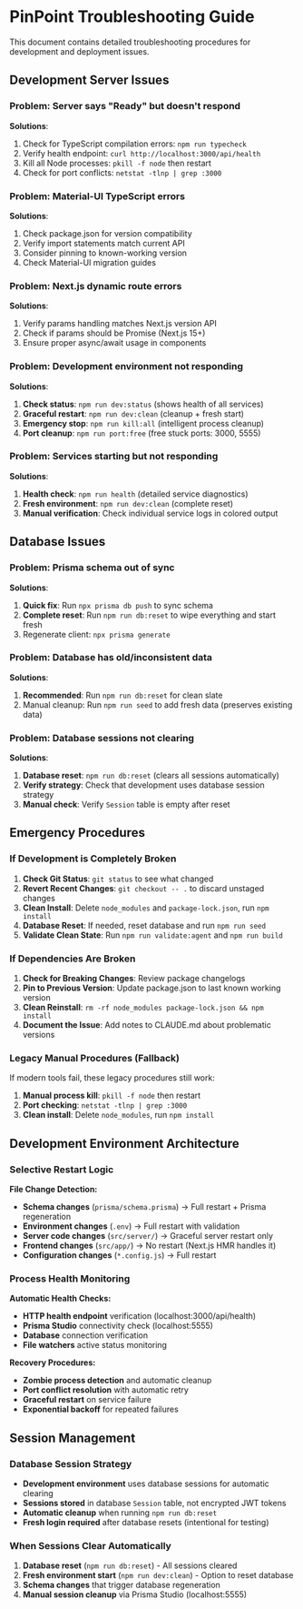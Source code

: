 # PinPoint Troubleshooting Guide

This document contains detailed troubleshooting procedures for development and deployment issues.

## Development Server Issues

### Problem: Server says "Ready" but doesn't respond

**Solutions**:

1. Check for TypeScript compilation errors: `npm run typecheck`
2. Verify health endpoint: `curl http://localhost:3000/api/health`
3. Kill all Node processes: `pkill -f node` then restart
4. Check for port conflicts: `netstat -tlnp | grep :3000`

### Problem: Material-UI TypeScript errors

**Solutions**:

1. Check package.json for version compatibility
2. Verify import statements match current API
3. Consider pinning to known-working version
4. Check Material-UI migration guides

### Problem: Next.js dynamic route errors

**Solutions**:

1. Verify params handling matches Next.js version API
2. Check if params should be Promise (Next.js 15+)
3. Ensure proper async/await usage in components

### Problem: Development environment not responding

**Solutions**:

1. **Check status**: `npm run dev:status` (shows health of all services)
2. **Graceful restart**: `npm run dev:clean` (cleanup + fresh start)
3. **Emergency stop**: `npm run kill:all` (intelligent process cleanup)
4. **Port cleanup**: `npm run port:free` (free stuck ports: 3000, 5555)

### Problem: Services starting but not responding

**Solutions**:

1. **Health check**: `npm run health` (detailed service diagnostics)
2. **Fresh environment**: `npm run dev:clean` (complete reset)
3. **Manual verification**: Check individual service logs in colored output

## Database Issues

### Problem: Prisma schema out of sync

**Solutions**:

1. **Quick fix**: Run `npx prisma db push` to sync schema
2. **Complete reset**: Run `npm run db:reset` to wipe everything and start fresh
3. Regenerate client: `npx prisma generate`

### Problem: Database has old/inconsistent data

**Solutions**:

1. **Recommended**: Run `npm run db:reset` for clean slate
2. Manual cleanup: Run `npm run seed` to add fresh data (preserves existing data)

### Problem: Database sessions not clearing

**Solutions**:

1. **Database reset**: `npm run db:reset` (clears all sessions automatically)
2. **Verify strategy**: Check that development uses database session strategy
3. **Manual check**: Verify `Session` table is empty after reset

## Emergency Procedures

### If Development is Completely Broken

1. **Check Git Status**: `git status` to see what changed
2. **Revert Recent Changes**: `git checkout -- .` to discard unstaged changes
3. **Clean Install**: Delete `node_modules` and `package-lock.json`, run `npm install`
4. **Database Reset**: If needed, reset database and run `npm run seed`
5. **Validate Clean State**: Run `npm run validate:agent` and `npm run build`

### If Dependencies Are Broken

1. **Check for Breaking Changes**: Review package changelogs
2. **Pin to Previous Version**: Update package.json to last known working version
3. **Clean Reinstall**: `rm -rf node_modules package-lock.json && npm install`
4. **Document the Issue**: Add notes to CLAUDE.md about problematic versions

### Legacy Manual Procedures (Fallback)

If modern tools fail, these legacy procedures still work:

1. **Manual process kill**: `pkill -f node` then restart
2. **Port checking**: `netstat -tlnp | grep :3000`
3. **Clean install**: Delete `node_modules`, run `npm install`

## Development Environment Architecture

### Selective Restart Logic

**File Change Detection:**

- **Schema changes** (`prisma/schema.prisma`) → Full restart + Prisma regeneration
- **Environment changes** (`.env`) → Full restart with validation
- **Server code changes** (`src/server/`) → Graceful server restart only
- **Frontend changes** (`src/app/`) → No restart (Next.js HMR handles it)
- **Configuration changes** (`*.config.js`) → Full restart

### Process Health Monitoring

**Automatic Health Checks:**

- **HTTP health endpoint** verification (localhost:3000/api/health)
- **Prisma Studio** connectivity check (localhost:5555)
- **Database** connection verification
- **File watchers** active status monitoring

**Recovery Procedures:**

- **Zombie process detection** and automatic cleanup
- **Port conflict resolution** with automatic retry
- **Graceful restart** on service failure
- **Exponential backoff** for repeated failures

## Session Management

### Database Session Strategy

- **Development environment** uses database sessions for automatic clearing
- **Sessions stored** in database `Session` table, not encrypted JWT tokens
- **Automatic cleanup** when running `npm run db:reset`
- **Fresh login required** after database resets (intentional for testing)

### When Sessions Clear Automatically

1. **Database reset** (`npm run db:reset`) - All sessions cleared
2. **Fresh environment start** (`npm run dev:clean`) - Option to reset database
3. **Schema changes** that trigger database regeneration
4. **Manual session cleanup** via Prisma Studio (localhost:5555)
